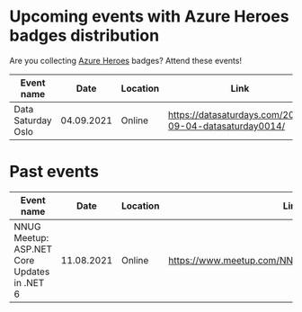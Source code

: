 # Upcoming events with Azure Heroes badges distribution

Are you collecting [Azure Heroes](https://aka.ms/azure-heroes) badges? Attend these events!

| Event name | Date | Location | Link |
| --- | --- | --- | --- |
| Data Saturday Oslo | 04.09.2021 | Online | https://datasaturdays.com/2021-09-04-datasaturday0014/ |

# Past events

| Event name | Date | Location | Link |
| --- | --- | --- | --- |
| NNUG Meetup: ASP.NET Core Updates in .NET 6 | 11.08.2021 | Online | https://www.meetup.com/NNUGOslo/events/278916748/ |
